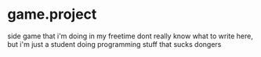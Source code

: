 # game.project
side game that i'm doing in my freetime
dont really know what to write here, but i'm just a student doing programming stuff that sucks dongers 
